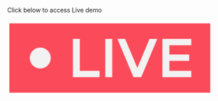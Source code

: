 Click below to access Live demo
 
[![portfolio](https://github.com/gowthamoff/gitworking/blob/main/live_2150463%20(4).png?raw=true)](https://gowthamcrud.netlify.app) 
